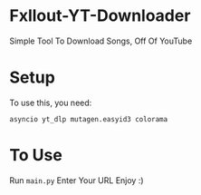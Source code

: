 # Fxllout-YT-Downloader
Simple Tool To Download Songs, Off Of YouTube

# Setup

To use this, you need:

``asyncio
yt_dlp
mutagen.easyid3
colorama``

# To Use

Run ``main.py``
Enter Your URL
Enjoy :)
